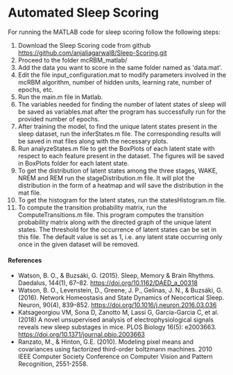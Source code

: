 # Automated Sleep Scoring



For running the MATLAB code for sleep scoring follow the following steps:

1. Download the Sleep Scoring code from github https://github.com/anjaliagarwal8/Sleep-Scoring.git
2. Proceed to the folder mcRBM_matlab/
3. Add the data you want to score in the same folder named as 'data.mat'. 
4. Edit the file input_configuration.mat to modify parameters involved in the mcRBM algorithm, number of hidden units, learning rate, number of epochs, etc.
5. Run the main.m file in Matlab. 
6. The variables needed for finding the number of latent states of sleep will be saved as variables.mat after the program has successfully run for the provided number of epochs. 
7. After training the model, to find the unique latent states present in the sleep dataset, run the inferStates.m file. The corresponding results will be saved in mat files along with the necessary plots. 
8. Run analyzeStates.m file to get the BoxPlots of each latent state with respect to each feature present in the dataset. The figures will be saved in BoxPlots folder for each latent state.
9. To get the distribution of latent states among the three stages, WAKE, NREM and REM run the stageDistribution.m file. It will plot the distribution in the form of a heatmap and will save the distribution in the mat file.
10. To get the histogram for the latent states, run the statesHistogram.m file.
11. To compute the transition probability matrix, run the ComputeTransitions.m file. This program computes the transition probability matrix along with the directed graph of the unique latent states. The threshold for the occurrence of latent states can be set in this file. The default value is set as 1, i.e. any latent state occurring only once in the given dataset will be removed.


#### References
- Watson, B. O., & Buzsáki, G. (2015). Sleep, Memory & Brain Rhythms. Daedalus, 144(1), 67–82. https://doi.org/10.1162/DAED_a_00318
- Watson, B. O., Levenstein, D., Greene, J. P., Gelinas, J. N., & Buzsáki, G. (2016). Network Homeostasis and State Dynamics of Neocortical Sleep. Neuron, 90(4), 839–852. https://doi.org/10.1016/j.neuron.2016.03.036
- Katsageorgiou VM, Sona D, Zanotto M, Lassi G, Garcia-Garcia C, et al. (2018) A novel unsupervised analysis of electrophysiological signals reveals new sleep substages in mice. PLOS Biology 16(5): e2003663. https://doi.org/10.1371/journal.pbio.2003663
- Ranzato, M., & Hinton, G.E. (2010). Modeling pixel means and covariances using factorized third-order boltzmann machines. 2010 IEEE Computer Society Conference on Computer Vision and Pattern Recognition, 2551-2558.

